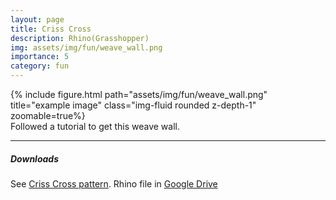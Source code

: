 ```yaml
---
layout: page
title: Criss Cross
description: Rhino(Grasshopper)
img: assets/img/fun/weave_wall.png
importance: 5
category: fun
---
```


<div class="row">
    <div class="col-sm mt-3 mt-md-0">
        {% include figure.html path="assets/img/fun/weave_wall.png" title="example image" class="img-fluid rounded z-depth-1" zoomable=true%}
    </div>         
</div>
<div class="caption">
    Followed a tutorial to get this weave wall.
</div>

------
##### <i class='fas fa-download'>**Downloads**</i>
See [Criss Cross pattern](https://www.grasshopper3d.com/forum/topics/point-grid-and-criss-cross-pattern).
Rhino file in [Google Drive](https://drive.google.com/file/d/1Ly6SNBdxqoHYkWKu_W397q-njyF7N5J9/view?usp=sharing)